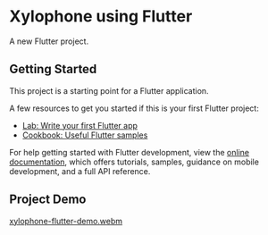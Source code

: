 # Xylophone using Flutter

A new Flutter project.

## Getting Started

This project is a starting point for a Flutter application.

A few resources to get you started if this is your first Flutter project:

- [Lab: Write your first Flutter app](https://docs.flutter.dev/get-started/codelab)
- [Cookbook: Useful Flutter samples](https://docs.flutter.dev/cookbook)

For help getting started with Flutter development, view the
[online documentation](https://docs.flutter.dev/), which offers tutorials,
samples, guidance on mobile development, and a full API reference.


## Project Demo

[xylophone-flutter-demo.webm](https://github.com/CJ445/xylophone_flutter/assets/131938772/411741e9-1f6c-463d-88af-35946d6099cf)
